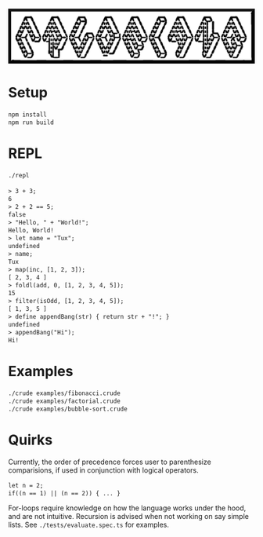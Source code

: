 ![](./crudelang-logo.png)

# Setup
```
npm install
npm run build
```

# REPL
```
./repl

> 3 + 3;
6
> 2 + 2 == 5;
false
> "Hello, " + "World!";
Hello, World!
> let name = "Tux";
undefined
> name;
Tux
> map(inc, [1, 2, 3]);
[ 2, 3, 4 ]
> foldl(add, 0, [1, 2, 3, 4, 5]);
15
> filter(isOdd, [1, 2, 3, 4, 5]);
[ 1, 3, 5 ]
> define appendBang(str) { return str + "!"; }
undefined
> appendBang("Hi");
Hi!
```

# Examples
```
./crude examples/fibonacci.crude
./crude examples/factorial.crude
./crude examples/bubble-sort.crude
```

# Quirks

Currently, the order of precedence forces user to parenthesize
comparisions, if used in conjunction with logical operators.

```
let n = 2;
if((n == 1) || (n == 2)) { ... }
```

For-loops require knowledge on how the language works under the hood,
and are not intuitive. Recursion is advised when not working on say simple
lists. See `./tests/evaluate.spec.ts` for examples.
